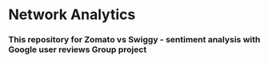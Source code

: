 # Network Analytics

### This repository for Zomato vs Swiggy - sentiment analysis with Google user reviews Group project
